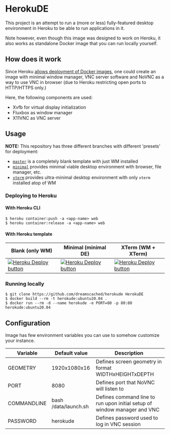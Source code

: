 # HerokuDE

This project is an attempt to run a (more or less) fully-featured desktop
environment in Heroku to be able to run applications in it.

Note however, even though this image was designed to work on Heroku, it also
works as standalone Docker image that you can run locally yourself.

## How does it work

Since Heroku [allows deployment of Docker images](https://devcenter.heroku.com/articles/build-docker-images-heroku-yml#heroku-yml-overview),
one could create an image with minimal window manager, VNC server
software and NoVNC as a way to use VNC in browser (due to Heroku restricting
open ports to HTTP/HTTPS only.)

Here, the following components are used:

* Xvfb for virtual display initialization
* Fluxbox as window manager
* X11VNC as VNC server


## Usage

**NOTE:** This repository has three different branches with different 'presets' for deployment:
* [`master`](https://github.com/dreamscached/herokude/tree/master) is a completely blank template with just WM installed
* [`minimal`](https://github.com/dreamscached/herokude/tree/minimal) provides minimal viable desktop environment with browser, file manager, etc.
* [`xterm`](https://github.com/dreamscached/herokude/tree/xterm) provides ultra-minimal desktop environment with only `xterm` installed atop of WM

### Deploying to Heroku

#### With Heroku CLI

```shell
$ heroku container:push -a <app-name> web
$ heroku container:release -a <app-name> web
```

#### With Heroku template

| Blank (only WM)                 | Minimal (minimal DE)            | XTerm (WM + XTerm)              |
|---------------------------------|---------------------------------|---------------------------------|
| [![Heroku Deploy button][1]][2] | [![Heroku Deploy button][1]][3] | [![Heroku Deploy button][1]][4] |

[1]: https://www.herokucdn.com/deploy/button.svg
[2]: https://heroku.com/deploy?template=https://github.com/dreamscached/herokude/tree/master
[3]: https://heroku.com/deploy?template=https://github.com/dreamscached/herokude/tree/minimal
[4]: https://heroku.com/deploy?template=https://github.com/dreamscached/herokude/tree/xterm


### Running locally

```shell
$ git clone https://github.com/dreamscached/herokude HerokuDE
$ docker build --rm -t herokude:ubuntu20.04 .
$ docker run --rm -d --name herokude -e PORT=80 -p 80:80 herokude:ubuntu20.04
```

## Configuration

Image has few environment variables you can use to somehow customize your
instance.

| Variable    | Default value        | Description                                                              |
|-------------|----------------------|--------------------------------------------------------------------------|
| GEOMETRY    | 1920x1080x16         | Defines screen geometry in format WIDTHxHEIGHTxDEPTH                     |
| PORT        | 8080                 | Defines port that NoVNC will listen to                                   |
| COMMANDLINE | bash /data/launch.sh | Defines command line to run upon initial setup of window manager and VNC |                    
| PASSWORD    | herokude             | Defines password used to log in VNC session                              |        
